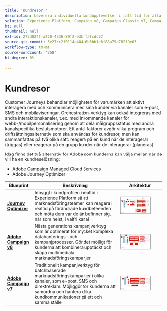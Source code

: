 ```yaml
---
title: 'Kundresor '
description: Leverera individuella kundupplevelser i rätt tid för alla skärmar.
solution: Experience Platform, Campaign v8, Campaign Classic v7, Campaign Standard, Journey Optimizer
kt: null
thumbnail: null
exl-id: 273d024f-a220-4336-89f2-e3bffafcdc37
source-git-commit: 5e27cc2f0114e404c6b6bb1e6f88a79d762f9e03
workflow-type: tm+mt
source-wordcount: '258'
ht-degree: 0%

---
```


# Kundresor

Customer Journeys behandlar möjligheten för varumärken att aktivt interagera med och kommunicera med sina kunder via kanaler som e-post, SMS och mobilaviseringar. Orchestration-verktyg kan också integreras med andra interaktionskanaler, t.ex. med inkommande kanaler för webb-/mobilpersonalisering genom att dela målgruppsstatus med andra kanalspecifika beslutsmotorer. Ett antal faktorer avgör vilka program och driftsättningsalternativ som ska användas för kundresor, men kan sammanfattas på två olika sätt: reagera på en kund när de interagerar (triggas) eller reagerar på en grupp kunder när de interagerar (planeras).

Idag finns det två alternativ för Adobe som kunderna kan välja mellan när de vill ha en kundreselösning:

<ul><li>Adobe Campaign Managed Cloud Services</li><li>Adobe Journey Optimizer</li></ul>

| Blueprint | Beskrivning | Arkitektur |
|---|---|---|
| **[Journey Optimizer](journey-optimizer.md)** | Inbyggt i kundprofilen i realtid i Experience Platform så att marknadsföringsteamen kan reagera i realtid på förändrade kundbeteenden och möta dem var de än befinner sig, när som helst, i valfri kanal | <img src="assets/ajo-architecture.svg" alt="Referensarkitektur för Journey Optimizer Blueprint" style="width:75%; border:1px solid #4a4a4a" /> |
| **[Adobe Campaign v8](campaign-v8.md)** | Nästa generations kampanjverktyg som är optimerat för mycket komplexa datahanterings- och kampanjprocesser. Gör det möjligt för kunderna att kombinera upptäckt och skapa multimediala marknadsföringskampanjer | <img src="assets/campaign-v8-architecture.svg" alt="Referensarkitektur för Campaign v8-utkast" style="width:75%; border:1px solid #4a4a4a" /> |
| **[Adobe Campaign v7](campaign-v7.md)** | Traditionellt kampanjverktyg för batchbaserade marknadsföringskampanjer i olika kanaler, som e-post, SMS och direktreklam. Möjliggör för kunderna att samordna och hantera olika kundkommunikationer på ett och samma ställe | <img src="assets/campaign-v7-architecture.svg" alt="Referensarkitektur för Campaign v7 Blueprint" style="width:75%; border:1px solid #4a4a4a" /> |
